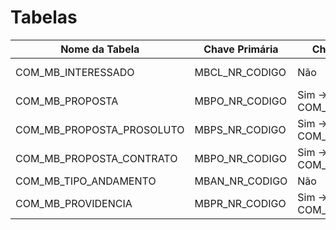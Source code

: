 # Tabelas 

| Nome da Tabela            | Chave Primária      |   Chave Estrangeira       | Descrição                         |
|---------------------------|---------------------|---------------------------|-----------------------------------|
| COM_MB_INTERESSADO        | MBCL_NR_CODIGO      | Não                       | Tabela de Interessados/Candidatos |
| COM_MB_PROPOSTA           | MBPO_NR_CODIGO      | Sim -> COM_MB_INTERESSADO | Tabela de Propostas               |
| COM_MB_PROPOSTA_PROSOLUTO | MBPS_NR_CODIGO      | Sim -> COM_MB_PROPOSTA    | Tabela de Parcelas/Boletos        |
| COM_MB_PROPOSTA_CONTRATO  | MBPO_NR_CODIGO      | Sim -> COM_MB_PROPOSTA    | Tabela de Contrato                |
| COM_MB_TIPO_ANDAMENTO     | MBAN_NR_CODIGO      | Não                       | Tabela de Situações               |
| COM_MB_PROVIDENCIA        | MBPR_NR_CODIGO      | Sim -> COM_MB_INTERESSADO | Tabela de Histórico de Cliente    |

